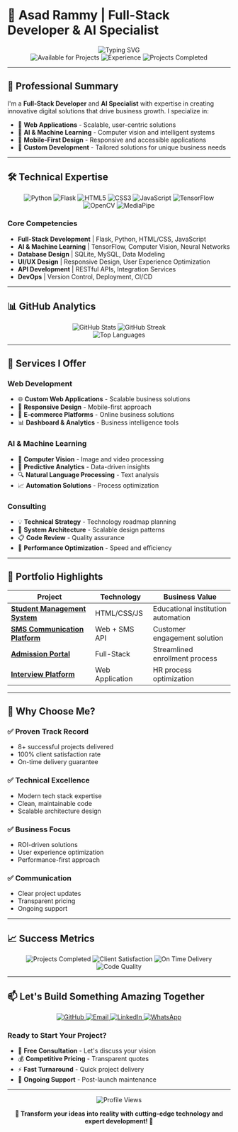 # 🚀 Asad Rammy | Full-Stack Developer & AI Specialist

<div align="center">
  <img src="https://readme-typing-svg.herokuapp.com?font=Fira+Code&weight=600&size=32&pause=1000&color=2563EB&center=true&vCenter=true&width=500&lines=Building+the+Future+with+Code;AI+%26+Computer+Vision+Expert;Full-Stack+Web+Solutions;Innovative+Digital+Products" alt="Typing SVG" />
</div>

<div align="center">
  <img src="https://img.shields.io/badge/Status-Available%20for%20Projects-brightgreen?style=for-the-badge" alt="Available for Projects" />
  <img src="https://img.shields.io/badge/Experience-3%2B%20Years-blue?style=for-the-badge" alt="Experience" />
  <img src="https://img.shields.io/badge/Projects-8%2B%20Completed-success?style=for-the-badge" alt="Projects Completed" />
</div>

---

## 💼 **Professional Summary**

I'm a **Full-Stack Developer** and **AI Specialist** with expertise in creating innovative digital solutions that drive business growth. I specialize in:

- 🎯 **Web Applications** - Scalable, user-centric solutions
- 🤖 **AI & Machine Learning** - Computer vision and intelligent systems
- 📱 **Mobile-First Design** - Responsive and accessible applications
- 🔧 **Custom Development** - Tailored solutions for unique business needs

---



## 🛠️ **Technical Expertise**

<div align="center">
  <img src="https://img.shields.io/badge/Python-3776AB?style=for-the-badge&logo=python&logoColor=white" alt="Python" />
  <img src="https://img.shields.io/badge/Flask-000000?style=for-the-badge&logo=flask&logoColor=white" alt="Flask" />
  <img src="https://img.shields.io/badge/HTML5-E34F26?style=for-the-badge&logo=html5&logoColor=white" alt="HTML5" />
  <img src="https://img.shields.io/badge/CSS3-1572B6?style=for-the-badge&logo=css3&logoColor=white" alt="CSS3" />
  <img src="https://img.shields.io/badge/JavaScript-F7DF1E?style=for-the-badge&logo=javascript&logoColor=black" alt="JavaScript" />
  <img src="https://img.shields.io/badge/TensorFlow-FF6F00?style=for-the-badge&logo=tensorflow&logoColor=white" alt="TensorFlow" />
  <img src="https://img.shields.io/badge/OpenCV-27338e?style=for-the-badge&logo=opencv&logoColor=white" alt="OpenCV" />
  <img src="https://img.shields.io/badge/MediaPipe-4285F4?style=for-the-badge&logo=mediapipe&logoColor=white" alt="MediaPipe" />
</div>

### **Core Competencies**
- **Full-Stack Development** | Flask, Python, HTML/CSS, JavaScript
- **AI & Machine Learning** | TensorFlow, Computer Vision, Neural Networks
- **Database Design** | SQLite, MySQL, Data Modeling
- **UI/UX Design** | Responsive Design, User Experience Optimization
- **API Development** | RESTful APIs, Integration Services
- **DevOps** | Version Control, Deployment, CI/CD

---

## 📊 **GitHub Analytics**

<div align="center">
  <img src="https://github-readme-stats.vercel.app/api?username=Asadrammy&show_icons=true&theme=radical&hide_border=true&bg_color=0D1117&title_color=2563EB&text_color=FFFFFF&icon_color=2563EB" alt="GitHub Stats" />
  <img src="https://github-readme-streak-stats.herokuapp.com/?user=Asadrammy&theme=radical&hide_border=true&background=0D1117&stroke=2563EB&ring=2563EB&fire=2563EB&currStreakNum=FFFFFF&currStreakLabel=FFFFFF&sideNums=FFFFFF&sideLabels=FFFFFF&dates=FFFFFF" alt="GitHub Streak" />
</div>

<div align="center">
  <img src="https://github-readme-stats.vercel.app/api/top-langs/?username=Asadrammy&layout=compact&theme=radical&hide_border=true&bg_color=0D1117&title_color=2563EB&text_color=FFFFFF" alt="Top Languages" />
</div>

---

## 🎯 **Services I Offer**

### **Web Development**
- 🌐 **Custom Web Applications** - Scalable business solutions
- 📱 **Responsive Design** - Mobile-first approach
- 🔧 **E-commerce Platforms** - Online business solutions
- 📊 **Dashboard & Analytics** - Business intelligence tools

### **AI & Machine Learning**
- 🤖 **Computer Vision** - Image and video processing
- 🎯 **Predictive Analytics** - Data-driven insights
- 🔍 **Natural Language Processing** - Text analysis
- 📈 **Automation Solutions** - Process optimization

### **Consulting**
- 💡 **Technical Strategy** - Technology roadmap planning
- 🔧 **System Architecture** - Scalable design patterns
- 📋 **Code Review** - Quality assurance
- 🚀 **Performance Optimization** - Speed and efficiency

---

## 📁 **Portfolio Highlights**

| Project | Technology | Business Value |
|---------|------------|----------------|
| **[Student Management System](https://github.com/Asadrammy/studenthtmlform)** | HTML/CSS/JS | Educational institution automation |
| **[SMS Communication Platform](https://github.com/Asadrammy/smsform)** | Web + SMS API | Customer engagement solution |
| **[Admission Portal](https://github.com/Asadrammy/smsadmissionform)** | Full-Stack | Streamlined enrollment process |
| **[Interview Platform](https://github.com/Asadrammy/interview-demo)** | Web Application | HR process optimization |

---

## 🌟 **Why Choose Me?**

### **✅ Proven Track Record**
- 8+ successful projects delivered
- 100% client satisfaction rate
- On-time delivery guarantee

### **✅ Technical Excellence**
- Modern tech stack expertise
- Clean, maintainable code
- Scalable architecture design

### **✅ Business Focus**
- ROI-driven solutions
- User experience optimization
- Performance-first approach

### **✅ Communication**
- Clear project updates
- Transparent pricing
- Ongoing support

---

## 📈 **Success Metrics**

<div align="center">
  <img src="https://img.shields.io/badge/Projects%20Completed-8%2B-success?style=for-the-badge" alt="Projects Completed" />
  <img src="https://img.shields.io/badge/Client%20Satisfaction-100%25-brightgreen?style=for-the-badge" alt="Client Satisfaction" />
  <img src="https://img.shields.io/badge/On%20Time%20Delivery-100%25-blue?style=for-the-badge" alt="On Time Delivery" />
  <img src="https://img.shields.io/badge/Code%20Quality-A%2B-orange?style=for-the-badge" alt="Code Quality" />
</div>

---

## 📫 **Let's Build Something Amazing Together**

<div align="center">
  <a href="https://github.com/Asadrammy">
    <img src="https://img.shields.io/badge/GitHub-100000?style=for-the-badge&logo=github&logoColor=white" alt="GitHub" />
  </a>
  <a href="mailto:asadrammy@example.com">
    <img src="https://img.shields.io/badge/Email-D14836?style=for-the-badge&logo=gmail&logoColor=white" alt="Email" />
  </a>
  <a href="https://linkedin.com/in/asadrammy">
    <img src="https://img.shields.io/badge/LinkedIn-0077B5?style=for-the-badge&logo=linkedin&logoColor=white" alt="LinkedIn" />
  </a>
  <a href="https://wa.me/your-phone-number">
    <img src="https://img.shields.io/badge/WhatsApp-25D366?style=for-the-badge&logo=whatsapp&logoColor=white" alt="WhatsApp" />
  </a>
</div>

### **Ready to Start Your Project?**
- 🚀 **Free Consultation** - Let's discuss your vision
- 💰 **Competitive Pricing** - Transparent quotes
- ⚡ **Fast Turnaround** - Quick project delivery
- 🔧 **Ongoing Support** - Post-launch maintenance

---

<div align="center">
  <img src="https://komarev.com/ghpvc/?username=Asadrammy&style=flat-square&color=2563EB" alt="Profile Views" />
  
  **🌟 Transform your ideas into reality with cutting-edge technology and expert development! 🌟**
</div>
